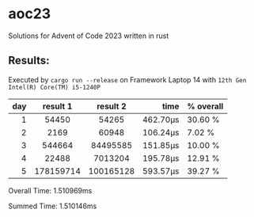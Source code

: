 # aoc23
Solutions for Advent of Code 2023 written in rust

## Results:
Executed by `cargo run --release` on Framework Laptop 14 with `12th Gen Intel(R) Core(TM) i5-1240P`

day | result 1        | result 2        | time      | % overall 
--: | :-------------: | :--------------:| --------: | :--------
  1 | 54450           | 54265           |  462.70µs | 30.60 %
  2 | 2169            | 60948           |  106.24µs | 7.02 %
  3 | 544664          | 84495585        |  151.85µs | 10.00 %
  4 | 22488           | 7013204         |  195.78µs | 12.91 %
  5 | 178159714       | 100165128       |  593.57µs | 39.27 %

Overall Time: 1.510969ms

Summed Time: 1.510146ms

